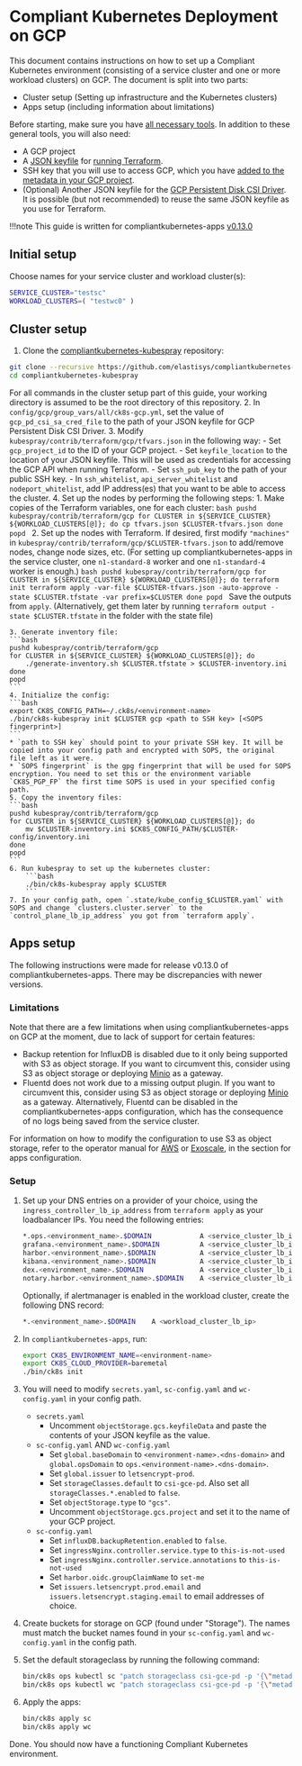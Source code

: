 # Compliant Kubernetes Deployment on GCP

This document contains instructions on how to set up a Compliant Kubernetes environment (consisting of a service cluster and one or more workload clusters) on GCP. The document is split into two parts:

- Cluster setup (Setting up infrastructure and the Kubernetes clusters)
- Apps setup (including information about limitations)

Before starting, make sure you have [all necessary tools](getting-started.md). In addition to these general tools, you will also need:

- A GCP project
- A [JSON keyfile](https://cloud.google.com/iam/docs/creating-managing-service-account-keys) for [running Terraform](https://registry.terraform.io/providers/hashicorp/google/latest/docs/guides/getting_started#adding-credentials).
- SSH key that you will use to access GCP, which you have [added to the metadata in your GCP project](https://cloud.google.com/compute/docs/instances/adding-removing-ssh-keys).
- (Optional) Another JSON keyfile for the [GCP Persistent Disk CSI Driver](https://github.com/kubernetes-sigs/kubespray/blob/master/docs/gcp-pd-csi.md). It is possible (but not recommended) to reuse the same JSON keyfile as you use for Terraform.

!!!note
    This guide is written for compliantkubernetes-apps [v0.13.0](https://github.com/elastisys/compliantkubernetes-apps/tree/v0.13.0)

## Initial setup

Choose names for your service cluster and workload cluster(s):

```bash
SERVICE_CLUSTER="testsc"
WORKLOAD_CLUSTERS=( "testwc0" )
```

## Cluster setup

1. Clone the [compliantkubernetes-kubespray](https://github.com/elastisys/compliantkubernetes-kubespray) repository:
```bash
git clone --recursive https://github.com/elastisys/compliantkubernetes-kubespray
cd compliantkubernetes-kubespray
```
For all commands in the cluster setup part of this guide, your working directory is assumed to be the root directory of this repository.
2. In `config/gcp/group_vars/all/ck8s-gcp.yml`, set the value of `gcp_pd_csi_sa_cred_file` to the path of your JSON keyfile for GCP Persistent Disk CSI Driver.
3. Modify `kubespray/contrib/terraform/gcp/tfvars.json` in the following way:
    - Set `gcp_project_id` to the ID of your GCP project.
    - Set `keyfile_location` to the location of your JSON keyfile. This will be used as credentials for accessing the GCP API when running Terraform.
    - Set `ssh_pub_key` to the path of your public SSH key.
    - In `ssh_whitelist`, `api_server_whitelist` and `nodeport_whitelist`, add IP address(es) that you want to be able to access the cluster.
4. Set up the nodes by performing the following steps:
    1. Make copies of the Terraform variables, one for each cluster:
    ```bash
    pushd kubespray/contrib/terraform/gcp
    for CLUSTER in ${SERVICE_CLUSTER} ${WORKLOAD_CLUSTERS[@]}; do
      cp tfvars.json $CLUSTER-tfvars.json
    done
    popd
    ```
    2. Set up the nodes with Terraform. If desired, first modify `"machines"` in `kubespray/contrib/terraform/gcp/$CLUSTER-tfvars.json` to add/remove nodes, change node sizes, etc. (For setting up compliantkubernetes-apps in the service cluster, one `n1-standard-8` worker and one `n1-standard-4` worker is enough.)
    ```bash
    pushd kubespray/contrib/terraform/gcp
    for CLUSTER in ${SERVICE_CLUSTER} ${WORKLOAD_CLUSTERS[@]}; do
        terraform init
        terraform apply -var-file $CLUSTER-tfvars.json -auto-approve -state $CLUSTER.tfstate -var prefix=$CLUSTER
    done
    popd
    ```
    Save the outputs from `apply`. (Alternatively, get them later by running `terraform output -state $CLUSTER.tfstate` in the folder with the state file)

    3. Generate inventory file:
    ```bash
    pushd kubespray/contrib/terraform/gcp
    for CLUSTER in ${SERVICE_CLUSTER} ${WORKLOAD_CLUSTERS[@]}; do
        ./generate-inventory.sh $CLUSTER.tfstate > $CLUSTER-inventory.ini
    done
    popd
    ```
    4. Initialize the config:
    ```bash
    export CK8S_CONFIG_PATH=~/.ck8s/<environment-name>
    ./bin/ck8s-kubespray init $CLUSTER gcp <path to SSH key> [<SOPS fingerprint>]
    ```
    * `path to SSH key` should point to your private SSH key. It will be copied into your config path and encrypted with SOPS, the original file left as it were.
    * `SOPS fingerprint` is the gpg fingerprint that will be used for SOPS encryption. You need to set this or the environment variable `CK8S_PGP_FP` the first time SOPS is used in your specified config path.
    5. Copy the inventory files:
    ```bash
    pushd kubespray/contrib/terraform/gcp
    for CLUSTER in ${SERVICE_CLUSTER} ${WORKLOAD_CLUSTERS[@]}; do
        mv $CLUSTER-inventory.ini $CK8S_CONFIG_PATH/$CLUSTER-config/inventory.ini
    done
    popd
    ```
    6. Run kubespray to set up the kubernetes cluster:
        ```bash
        ./bin/ck8s-kubespray apply $CLUSTER
        ```
    7. In your config path, open `.state/kube_config_$CLUSTER.yaml` with SOPS and change `clusters.cluster.server` to the `control_plane_lb_ip_address` you got from `terraform apply`.

## Apps setup

The following instructions were made for release v0.13.0 of compliantkubernetes-apps. There may be discrepancies with newer versions.

### Limitations

Note that there are a few limitations when using compliantkubernetes-apps on GCP at the moment, due to lack of support for certain features:

- Backup retention for InfluxDB is disabled due to it only being supported with S3 as object storage. If you want to circumvent this, consider using S3 as object storage or deploying [Minio](https://docs.min.io/docs/minio-gateway-for-gcs.html) as a gateway.
- Fluentd does not work due to a missing output plugin. If you want to circumvent this, consider using S3 as object storage or deploying [Minio](https://docs.min.io/docs/minio-gateway-for-gcs.html) as a gateway. Alternatively, Fluentd can be disabled in the compliantkubernetes-apps configuration, which has the consequence of no logs being saved from the service cluster.

For information on how to modify the configuration to use S3 as object storage, refer to the operator manual for [AWS](aws.md) or [Exoscale](exoscale.md), in the section for apps configuration.

### Setup

1. Set up your DNS entries on a provider of your choice, using the `ingress_controller_lb_ip_address` from `terraform apply` as your loadbalancer IPs. You need the following entries:
    ```bash
    *.ops.<environment_name>.$DOMAIN            A <service_cluster_lb_ip>
    grafana.<environment_name>.$DOMAIN          A <service_cluster_lb_ip>
    harbor.<environment_name>.$DOMAIN           A <service_cluster_lb_ip>
    kibana.<environment_name>.$DOMAIN           A <service_cluster_lb_ip>
    dex.<environment_name>.$DOMAIN              A <service_cluster_lb_ip>
    notary.harbor.<environment_name>.$DOMAIN    A <service_cluster_lb_ip>
    ```

    Optionally, if alertmanager is enabled in the workload cluster, create the following DNS record:

    ```bash
    *.<environment_name>.$DOMAIN    A <workload_cluster_lb_ip>
    ```

2. In `compliantkubernetes-apps`, run:
    ```bash
    export CK8S_ENVIRONMENT_NAME=<environment-name>
    export CK8S_CLOUD_PROVIDER=baremetal
    ./bin/ck8s init
    ```

3. You will need to modify `secrets.yaml`, `sc-config.yaml` and `wc-config.yaml` in your config path.

    - `secrets.yaml`
        - Uncomment `objectStorage.gcs.keyfileData` and paste the contents of your JSON keyfile as the value.
    - `sc-config.yaml` AND `wc-config.yaml`
        - Set `global.baseDomain` to `<environment-name>.<dns-domain>` and `global.opsDomain` to `ops.<environment-name>.<dns-domain>`.
        - Set `global.issuer` to `letsencrypt-prod`.
        - Set `storageClasses.default` to `csi-gce-pd`. Also set all `storageClasses.*.enabled` to `false`.
        - Set `objectStorage.type` to `"gcs"`.
        - Uncomment `objectStorage.gcs.project` and set it to the name of your GCP project.
    - `sc-config.yaml`
        - Set `influxDB.backupRetention.enabled` to `false`.
        - Set `ingressNginx.controller.service.type` to `this-is-not-used`
        - Set `ingressNginx.controller.service.annotations` to `this-is-not-used`
        - Set `harbor.oidc.groupClaimName` to  `set-me`
        - Set `issuers.letsencrypt.prod.email` and `issuers.letsencrypt.staging.email` to email addresses of choice.

4. Create buckets for storage on GCP (found under "Storage"). The names must match the bucket names found in your `sc-config.yaml` and `wc-config.yaml` in the config path.
5. Set the default storageclass by running the following command:
    ```bash
    bin/ck8s ops kubectl sc "patch storageclass csi-gce-pd -p '{\"metadata\": {\"annotations\":{\"storageclass.kubernetes.io/is-default-class\":\"true\"}}}'"
    bin/ck8s ops kubectl wc "patch storageclass csi-gce-pd -p '{\"metadata\": {\"annotations\":{\"storageclass.kubernetes.io/is-default-class\":\"true\"}}}'"
    ```
6. Apply the apps:
    ```bash
    bin/ck8s apply sc
    bin/ck8s apply wc
    ```

Done. You should now have a functioning Compliant Kubernetes environment.
